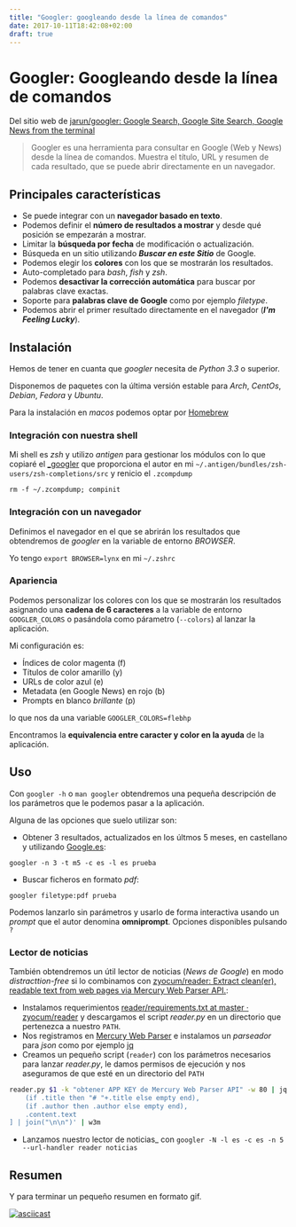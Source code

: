 ```yaml
---
title: "Googler: googleando desde la línea de comandos"
date: 2017-10-11T18:42:08+02:00
draft: true
---
```


# Googler: Googleando desde la línea de comandos

Del sitio web de [jarun/googler: Google Search, Google Site Search, Google News from the terminal](https://github.com/jarun/googler)

> Googler es una herramienta para consultar en Google (Web y News) desde la línea de comandos.
Muestra el título, URL y resumen de cada resultado, que se puede abrir directamente en un navegador.


## Principales características

- Se puede integrar con un __navegador basado en texto__.
- Podemos definir el __número de resultados a mostrar__ y desde qué posición se empezarán a mostrar.
- Limitar la __búsqueda por fecha__ de modificación o actualización.
- Búsqueda en un sitio utilizando ___Buscar en este Sitio___ de Google.
- Podemos elegir los __colores__ con los que se mostrarán los resultados.
- Auto-completado para _bash_, _fish_ y _zsh_.
- Podemos __desactivar la corrección automática__ para buscar por palabras clave exactas.
- Soporte para __palabras clave de Google__ como por ejemplo _filetype_.
- Podemos abrir el primer resultado directamente en el navegador (___I'm Feeling Lucky___).

 
## Instalación

Hemos de tener en cuanta que _googler_ necesita de _Python 3.3_ o superior.

Disponemos de paquetes con la última versión estable para _Arch_, _CentOs_, _Debian_, _Fedora_ y _Ubuntu_.

Para la instalación en _macos_ podemos optar por [Homebrew](https://brew.sh/index_es.html)

### Integración con nuestra shell

Mi shell es _zsh_ y utilizo _antigen_ para gestionar los módulos con lo que copiaré el [\_googler](https://github.com/jarun/googler/blob/master/auto-completion/zsh/_googler) que proporciona el autor en mi `~/.antigen/bundles/zsh-users/zsh-completions/src` y renicio el `.zcompdump`

```
rm -f ~/.zcompdump; compinit
```

### Integración con un navegador

Definimos el navegador en el que se abrirán los resultados que obtendremos de _googler_  en la variable de entorno _BROWSER_.

Yo tengo `export BROWSER=lynx` en mi `~/.zshrc`

### Apariencia

Podemos personalizar los colores con los que se mostrarán los resultados asignando una __cadena de 6 caracteres__ a la variable de entorno `GOOGLER_COLORS` o pasándola como párametro (`--colors`) al lanzar la aplicación.

Mi configuración es:

 - Índices de color magenta (f)
 - Títulos de color amarillo (y)
 - URLs de color azul (e)
 - Metadata (en Google News) en rojo (b)
 - Prompts en blanco _brillante_ (p)

lo que nos da una variable `GOOGLER_COLORS=flebhp`

Encontramos la __equivalencia entre caracter y color en la ayuda__ de la aplicación.

## Uso

Con `googler -h` o `man googler` obtendremos una pequeña descripción de los parámetros que le podemos pasar a la aplicación.

Alguna de las opciones que suelo utilizar son:

 - Obtener 3 resultados, actualizados en los últmos 5 meses, en castellano y utilizando [Google.es](https://www.google.es/):

```
googler -n 3 -t m5 -c es -l es prueba
```

 - Buscar ficheros en formato _pdf_:

 ```
googler filetype:pdf prueba
 ```

Podemos lanzarlo sin parámetros y usarlo de forma interactiva usando un _prompt_ que el autor denomina __omniprompt__. Opciones disponibles pulsando `?`


### Lector de noticias

También obtendremos un útil lector de noticias (_News de Google_) en modo _distracttion-free_ si lo combinamos con [zyocum/reader: Extract clean(er), readable text from web pages via Mercury Web Parser API.](https://github.com/zyocum/reader):

- Instalamos requerimientos [reader/requirements.txt at master · zyocum/reader](https://github.com/zyocum/reader/blob/master/requirements.txt) y descargamos el script _reader.py_ en un directorio que pertenezca a nuestro `PATH`.
- Nos registramos en [Mercury Web Parser](https://mercury.postlight.com/web-parser/) e instalamos un _parseador_ para _json_ como por ejemplo [jq](https://stedolan.github.io/jq/)
- Creamos un pequeño script (`reader`) con los parámetros necesarios para lanzar _reader.py_, le damos permisos de ejecución y nos aseguramos de que esté en un directorio del `PATH`

``` bash
reader.py $1 -k "obtener APP KEY de Mercury Web Parser API" -w 80 | jq -r '[
    (if .title then "# "+.title else empty end),
    (if .author then .author else empty end),
    .content.text
] | join("\n\n")' | w3m
```

- Lanzamos nuestro lector de noticias_ con `googler -N -l es -c es -n 5 --url-handler reader noticias`

## Resumen

Y para terminar un pequeño resumen en formato gif.

[![asciicast](https://asciinema.org/a/K5M3KuIi2kGJ30qyaqvPdCTVm.png)](https://asciinema.org/a/K5M3KuIi2kGJ30qyaqvPdCTVm)
